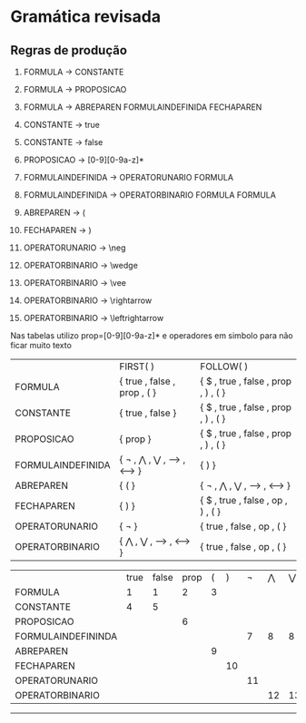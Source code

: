 # Gramática revisada

## Regras de produção

1. FORMULA -> CONSTANTE<br>
2. FORMULA -> PROPOSICAO<br>
3. FORMULA -> ABREPAREN FORMULAINDEFINIDA FECHAPAREN

4. CONSTANTE -> true<br>
5. CONSTANTE -> false

6. PROPOSICAO -> [0-9][0-9a-z]*

7. FORMULAINDEFINIDA -> OPERATORUNARIO FORMULA<br>
8. FORMULAINDEFINIDA -> OPERATORBINARIO FORMULA FORMULA

9. ABREPAREN -> (<br>
10. FECHAPAREN -> )

11. OPERATORUNARIO -> \neg<br>
12. OPERATORBINARIO -> \wedge<br>
13. OPERATORBINARIO -> \vee<br>
14. OPERATORBINARIO -> \rightarrow<br>
15. OPERATORBINARIO -> \leftrightarrow

Nas tabelas utilizo prop=[0-9][0-9a-z]* e operadores em simbolo para não ficar muito texto

<table>
    <tr>
        <td></td>
        <td>FIRST( )</td>
        <td>FOLLOW( )</td>
    </tr>
    <tr>
        <td>FORMULA</td>
        <td>{ true , false , prop , ( }</td>
        <td>{ $ , true , false , prop , ) , ( }</td>
    </tr>
    <tr>
        <td>CONSTANTE</td>
        <td>{ true , false }</td>
        <td>{ $ , true , false , prop , ) , ( }</td>
    </tr>
    <tr>
        <td>PROPOSICAO</td>
        <td>{ prop }</td>
        <td>{ $ , true , false , prop , ) , ( }</td>
    </tr>
    <tr>
        <td>FORMULAINDEFINIDA</td>
        <td>{ ¬ , ⋀ , ⋁ , ⟶ , ⟷ }</td>
        <td>{ ) }</td>
    </tr>
    <tr>
        <td>ABREPAREN</td>
        <td>{ ( }</td>
        <td>{ ¬ , ⋀ , ⋁ , ⟶ , ⟷ }</td>
    </tr>
    <tr>
        <td>FECHAPAREN</td>
        <td>{ ) }</td>
        <td>{ $ , true , false , op , ) , ( }</td>
    </tr>
    <tr>
        <td>OPERATORUNARIO</td>
        <td>{ ¬ }</td>
        <td>{ true , false , op , ( }</td>
    </tr>
    <tr>
        <td>OPERATORBINARIO</td>
        <td>{ ⋀ , ⋁ , ⟶ , ⟷ }</td>
        <td>{ true , false , op , ( }</td>
    </tr>
</table>

<table>
    <tr>
        <td></td>
        <td>true</td>
        <td>false</td>
        <td>prop</td>
        <td>(</td>
        <td>)</td>
        <td>¬</td>
        <td>⋀</td>
        <td>⋁</td>
        <td>⟶</td>
        <td>⟷</td>
        <td>$</td>
    </tr>
    <tr>
        <td>FORMULA</td>
        <td>1</td>
        <td>1</td>
        <td>2</td>
        <td>3</td>
        <td></td>
        <td></td>
        <td></td>
        <td></td>
        <td></td>
        <td></td>
        <td></td>
    </tr>
    <tr>
        <td>CONSTANTE</td>
        <td>4</td>
        <td>5</td>
        <td></td>
        <td></td>
        <td></td>
        <td></td>
        <td></td>
        <td></td>
        <td></td>
        <td></td>
        <td></td>
    </tr>
    <tr>
        <td>PROPOSICAO</td>
        <td></td>
        <td></td>
        <td>6</td>
        <td></td>
        <td></td>
        <td></td>
        <td></td>
        <td></td>
        <td></td>
        <td></td>
        <td></td>
    </tr>
    <tr>
        <td>FORMULAINDEFININDA</td>
        <td></td>
        <td></td>
        <td></td>
        <td></td>
        <td></td>
        <td>7</td>
        <td>8</td>
        <td>8</td>
        <td>8</td>
        <td>8</td>
        <td></td>
    </tr>
    <tr>
        <td>ABREPAREN</td>
        <td></td>
        <td></td>
        <td></td>
        <td>9</td>
        <td></td>
        <td></td>
        <td></td>
        <td></td>
        <td></td>
        <td></td>
        <td></td>
    </tr>
    <tr>
        <td>FECHAPAREN</td>
        <td></td>
        <td></td>
        <td></td>
        <td></td>
        <td>10</td>
        <td></td>
        <td></td>
        <td></td>
        <td></td>
        <td></td>
        <td></td>
    </tr>
    <tr>
        <td>OPERATORUNARIO</td>
        <td></td>
        <td></td>
        <td></td>
        <td></td>
        <td></td>
        <td>11</td>
        <td></td>
        <td></td>
        <td></td>
        <td></td>
        <td></td>
    </tr>
    <tr>
        <td>OPERATORBINARIO</td>
        <td></td>
        <td></td>
        <td></td>
        <td></td>
        <td></td>
        <td></td>
        <td>12</td>
        <td>13</td>
        <td>14</td>
        <td>15</td>
        <td></td>
    </tr>
</table>
<hr>